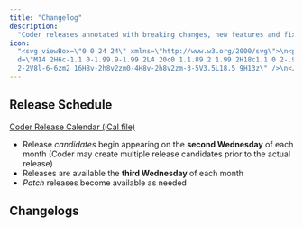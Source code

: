 ```yaml
---
title: "Changelog"
description:
  "Coder releases annotated with breaking changes, new features and fixes."
icon:
  "<svg viewBox=\"0 0 24 24\" xmlns=\"http://www.w3.org/2000/svg\">\n<path
  d=\"M14 2H6c-1.1 0-1.99.9-1.99 2L4 20c0 1.1.89 2 1.99 2H18c1.1 0 2-.9
  2-2V8l-6-6zm2 16H8v-2h8v2zm0-4H8v-2h8v2zm-3-5V3.5L18.5 9H13z\" />\n</svg>"
---
```


## Release Schedule

[Coder Release Calendar (iCal file)](https://coder.com/release-calendar.ical)

- Release *candidates* begin appearing on the **second Wednesday** of each
  month (Coder may create multiple release candidates prior to the actual
  release)
- Releases are available the **third Wednesday** of each month
- *Patch* releases become available as needed

## Changelogs

<children><children>
